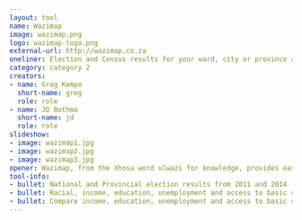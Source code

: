 ```yaml
---
layout: tool
name: Wazimap
image: wazimap.png
logo: wazimap-logo.png
external-url: http://wazimap.co.za
oneliner: Election and Census results for your ward, city or province across South Africa
category: category 2
creators:
- name: Greg Kempe
  short-name: greg
  role: role
- name: JD Bothma
  short-name: jd
  role: role
slideshow:
- image: wazimap1.jpg
- image: wazimap2.jpg
- image: wazimap3.jpg
opener: Wazimap, from the Xhosa word ulwazi for knowledge, provides easy access to South African census and elenctions data.
tool-info:
- bullet: National and Provincial election results from 2011 and 2014
- bullet: Racial, income, education, unemployment and access to basic services down to ward level
- bullet: Compare income, education, unemployment and access to basic services between different wards, cities, and provinces
---
```


